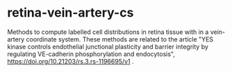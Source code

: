 # retina-vein-artery-cs
Methods to compute labelled cell distributions in retina tissue with in a vein-artery coordinate system. These methods are related to the article "YES kinase controls endothelial junctional plasticity and barrier integrity by regulating VE-cadherin phosphorylation and endocytosis", https://doi.org/10.21203/rs.3.rs-1196695/v1 .
